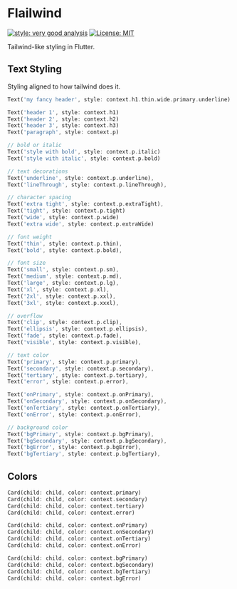 # Flailwind

[![style: very good analysis][very_good_analysis_badge]][very_good_analysis_link]
[![License: MIT][license_badge]][license_link]

Tailwind-like styling in Flutter.

## Text Styling

Styling aligned to how tailwind does it.

```dart
Text('my fancy header', style: context.h1.thin.wide.primary.underline)
```

```dart
Text('header 1', style: context.h1)
Text('header 2', style: context.h2)
Text('header 3', style: context.h3)
Text('paragraph', style: context.p)

// bold or italic
Text('style with bold', style: context.p.italic)
Text('style with italic', style: context.p.bold)

// text decorations
Text('underline', style: context.p.underline),
Text('lineThrough', style: context.p.lineThrough),

// character spacing
Text('extra tight', style: context.p.extraTight),
Text('tight', style: context.p.tight)
Text('wide', style: context.p.wide)
Text('extra wide', style: context.p.extraWide)

// font weight
Text('thin', style: context.p.thin),
Text('bold', style: context.p.bold),

// font size
Text('small', style: context.p.sm),
Text('medium', style: context.p.md),
Text('large', style: context.p.lg),
Text('xl', style: context.p.xl),
Text('2xl', style: context.p.xxl),
Text('3xl', style: context.p.xxxl),

// overflow
Text('clip', style: context.p.clip),
Text('ellipsis', style: context.p.ellipsis),
Text('fade', style: context.p.fade),
Text('visible', style: context.p.visible),

// text color
Text('primary', style: context.p.primary),
Text('secondary', style: context.p.secondary),
Text('tertiary', style: context.p.tertiary),
Text('error', style: context.p.error),

Text('onPrimary', style: context.p.onPrimary),
Text('onSecondary', style: context.p.onSecondary),
Text('onTertiary', style: context.p.onTertiary),
Text('onError', style: context.p.onError),

// background color
Text('bgPrimary', style: context.p.bgPrimary),
Text('bgSecondary', style: context.p.bgSecondary),
Text('bgError', style: context.p.bgError),
Text('bgTertiary', style: context.p.bgTertiary),
```

## Colors

```dart
Card(child: child, color: context.primary)
Card(child: child, color: context.secondary)
Card(child: child, color: context.tertiary)
Card(child: child, color: context.error)

Card(child: child, color: context.onPrimary)
Card(child: child, color: context.onSecondary)
Card(child: child, color: context.onTertiary)
Card(child: child, color: context.onError)

Card(child: child, color: context.bgPrimary)
Card(child: child, color: context.bgSecondary)
Card(child: child, color: context.bgTertiary)
Card(child: child, color: context.bgError)
```

[license_badge]: https://img.shields.io/badge/license-MIT-blue.svg
[license_link]: https://opensource.org/licenses/MIT
[very_good_analysis_badge]: https://img.shields.io/badge/style-very_good_analysis-B22C89.svg
[very_good_analysis_link]: https://pub.dev/packages/very_good_analysis
